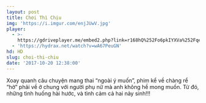 ```yaml
---
layout: post
title: Chơi Thì Chịu
img: 'https://i.imgur.com/enjJUwV.jpg'
player:
  - >-
    https://gdriveplayer.me/embed2.php?link=r168hQ%252Fo6pkIYXVa%252FqeZcg3Fxd5mr5khnrLKAc31bzwUaArZr%252F%252B5yJryijJ4MSTlLLuHW91cPje8BmegiygYYUq87DlvkPKrFEFrdFAjdSK2cwKk%252FHtxCeiZwlgQ4Y7o91wQGNsvSkwJV1v3TWi08M7AAE7eKLyGoPIBMP20MO33WP6FQc9m94hbpo5wqpxxP0cYB%252FTafxr3pC3O3pCjdn
  - 'https://hydrax.net/watch?v=wA67PeuGN'
hd: HD
slug: choi-thi-chiu
date: '2017-10-20 12:38:00'
---
```

Xoay quanh câu chuyện mang thai “ngoài ý muốn”, phim kể về chàng rể “hờ” phải về ở chung với người phụ nữ mà anh không hề mong muốn. Từ đó, những tình huống hài hước, và tình cảm cả hai nảy sinh!!!
